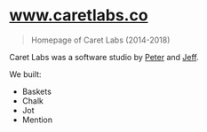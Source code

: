 # www.caretlabs.co
> Homepage of Caret Labs (2014-2018)

Caret Labs was a software studio by [Peter][0] and [Jeff][1].

We built:
* Baskets
* Chalk
* Jot
* Mention

[0]: https://www.pelberg.com
[1]: https://jnoh.net
